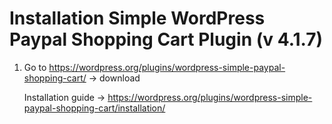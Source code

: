 # Installation Simple WordPress Paypal Shopping Cart Plugin (v 4.1.7)

1. Go to https://wordpress.org/plugins/wordpress-simple-paypal-shopping-cart/ -> download

    Installation guide -> https://wordpress.org/plugins/wordpress-simple-paypal-shopping-cart/installation/
